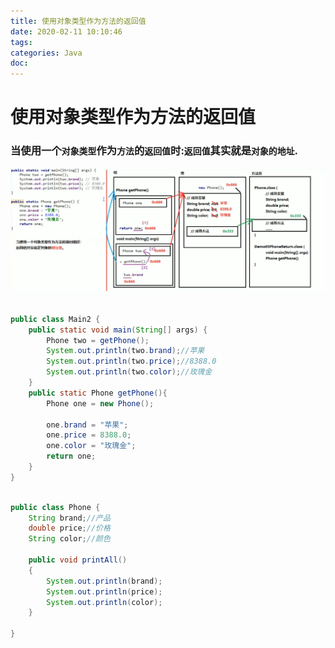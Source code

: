 ```yaml
---
title: 使用对象类型作为方法的返回值
date: 2020-02-11 10:10:46
tags:
categories: Java
doc:
---
```


# 使用对象类型作为方法的返回值

### 当使用一个`对象类型`作为`方法`的`返回值`时:`返回值`其实就是`对象的地址`.

![](/images/javawz/微信截图_20200211100844.png)

```java

public class Main2 {
    public static void main(String[] args) {
        Phone two = getPhone();
        System.out.println(two.brand);//苹果
        System.out.println(two.price);//8388.0
        System.out.println(two.color);//玫瑰金
    }
    public static Phone getPhone(){
        Phone one = new Phone();

        one.brand = "苹果";
        one.price = 8388.0;
        one.color = "玫瑰金";
        return one;
    }
}
```

```java

public class Phone {
    String brand;//产品
    double price;//价格
    String color;//颜色

    public void printAll()
    {
        System.out.println(brand);
        System.out.println(price);
        System.out.println(color);
    }

}
```

